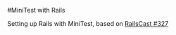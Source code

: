 #MiniTest with Rails

Setting up Rails with MiniTest, based on [RailsCast #327](http://railscasts.com/episodes/327-minitest-with-rails)
